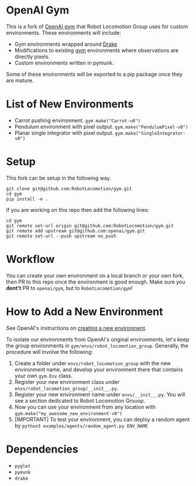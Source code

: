 # OpenAI Gym 

This is a fork of [OpenAI gym](https://github.com/openai/gym) that Robot Locomotion Group uses for custom environments. These environments will include:
- Gym environments wrapped around [Drake](https://drake.mit.edu/)
- Modifications to existing [gym](https://github.com/openai/gym) environments where observations are directly pixels.
- Custom environments written in pymunk.

Some of these environments will be exported to a pip package once they are mature.

# List of New Environments

- Carrot pushing environment. `gym.make("Carrot-v0")`
- Pendulum environment with pixel output. `gym.make("PendulumPixel-v0")`
- Planar single integrator with pixel output. `gym.make("SingleIntegrator-v0")`

# Setup 

This fork can be setup in the following way.

```
git clone git@github.com:RobotLocomotion/gym.git
cd gym
pip install -e .
``` 

If you are working on this repo then add the following lines:
```
cd gym 
git remote set-url origin git@github.com:RobotLocomotion/gym.git
git remote add upstream git@github.com:openai/gym.git
git remote set-url --push upstream no_push
```

# Workflow 

You can create your own environment on a local branch or your own fork, then PR to this repo once the environment is good enough.
Make sure you **dont't** PR to `openai/gym`, but to `RobotLocomotion/gym`! 

# How to Add a New Environment

See OpenAI's instructions on [creating a new environment](https://github.com/openai/gym/blob/master/docs/creating-environments.md). 

To isolate our environments from OpenAI's original environments, let's keep the group environments in `gym/envs/robot_locomotion_group`. Generally, the procedure will involve the following:

1. Create a folder under `envs/robot_locomotion_group` with the new environment name, and develop your environment there that contains your own `gym.Env` class.
2. Register your new environment class under `envs/robot_locomotion_group/__init__.py`.
3. Register your new environment name under `envs/__init__.py`. You will see a section dedicated to Robot Locomotion Grouop. 
4. Now you can use your environment from any location with `gym.make("my_awesome_new_environment-v0")`
5. [IMPORTANT] To test your environment, you can deploy a random agent by `python3 examples/agents/random_agent.py ENV_NAME`

# Dependencies 
- `pyglet`
- `pymunk`
- `drake`

